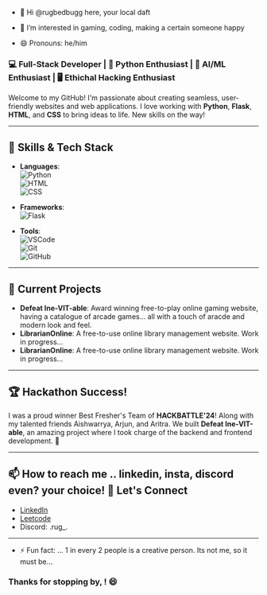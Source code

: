 
- 👋 Hi @rugbedbugg here, your local daft

- 👀 I’m interested in gaming, coding, making a certain someone happy

- 😄 Pronouns: he/him

### 💻 Full-Stack Developer | 🐍 Python Enthusiast | 🤖 AI/ML Enthusiast | 🖥️ Ethichal Hacking Enthusiast 

Welcome to my GitHub! I'm passionate about creating seamless, user-friendly websites and web applications. I love working with **Python**, **Flask**, **HTML**, and **CSS** to bring ideas to life. New skills on the way!

---

## 🚀 Skills & Tech Stack

- **Languages**:  
  ![Python](https://img.shields.io/badge/-Python-3776AB?style=flat&logo=python&logoColor=white)  
  ![HTML](https://img.shields.io/badge/-HTML-E34F26?style=flat&logo=html5&logoColor=white)  
  ![CSS](https://img.shields.io/badge/-CSS-1572B6?style=flat&logo=css3&logoColor=white)

- **Frameworks**:  
  ![Flask](https://img.shields.io/badge/-Flask-000000?style=flat&logo=flask&logoColor=white)

- **Tools**:  
  ![VSCode](https://img.shields.io/badge/-VSCode-007ACC?style=flat&logo=visual-studio-code&logoColor=white)  
  ![Git](https://img.shields.io/badge/-Git-F05032?style=flat&logo=git&logoColor=white)  
  ![GitHub](https://img.shields.io/badge/-GitHub-181717?style=flat&logo=github&logoColor=white)  

---

## 🎯 Current Projects

- **Defeat Ine-VIT-able**: Award winning free-to-play online gaming website, having a catalogue of arcade games... all with a touch of aracde and modern look and feel. 
- **LibrarianOnline**: A free-to-use online library management website. Work in progress...
- **LibrarianOnline**: A free-to-use online library management website. Work in progress...

---

## 🏆 Hackathon Success!

I was a proud winner Best Fresher's Team of **HACKBATTLE'24**! Along with my talented friends Aishwarrya, Arjun, and Aritra. We built **Defeat Ine-VIT-able**,  an amazing project where I took charge of the backend and frontend development. 🎉

---

##  📫 How to reach me .. linkedin, insta, discord even? your choice! 🔗 Let's Connect

- [LinkedIn](https://www.linkedin.com/in/partha-gogoi-736241308/)
- [Leetcode](https://leetcode.com/u/oxide_1/)
- Discord: .rug_.

---

- ⚡ Fun fact: ... 1 in every 2 people is a creative person. Its not me, so it must be...

### Thanks for stopping by, ! 😄


<!---
rugbedbugg/rugbedbugg is a ✨ special ✨ repository because its `README.md` (this file) appears on your GitHub profile.
You can click the Preview link to take a look at your changes.
--->
